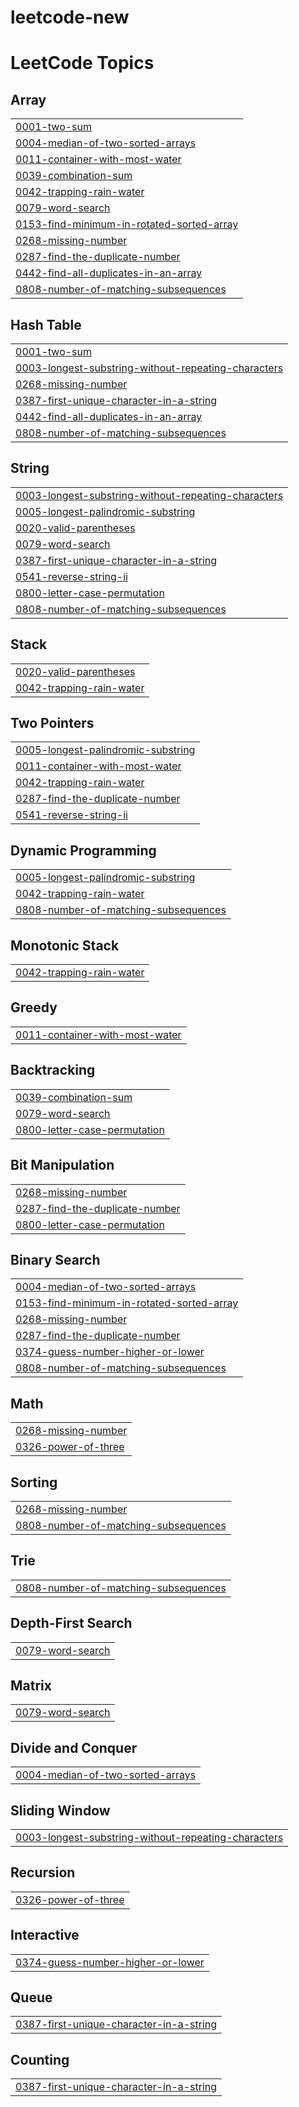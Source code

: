 # leetcode-new
<!---LeetCode Topics Start-->
# LeetCode Topics
## Array
|  |
| ------- |
| [0001-two-sum](https://github.com/saikumar305/leetcode-new/tree/master/0001-two-sum) |
| [0004-median-of-two-sorted-arrays](https://github.com/saikumar305/leetcode-new/tree/master/0004-median-of-two-sorted-arrays) |
| [0011-container-with-most-water](https://github.com/saikumar305/leetcode-new/tree/master/0011-container-with-most-water) |
| [0039-combination-sum](https://github.com/saikumar305/leetcode-new/tree/master/0039-combination-sum) |
| [0042-trapping-rain-water](https://github.com/saikumar305/leetcode-new/tree/master/0042-trapping-rain-water) |
| [0079-word-search](https://github.com/saikumar305/leetcode-new/tree/master/0079-word-search) |
| [0153-find-minimum-in-rotated-sorted-array](https://github.com/saikumar305/leetcode-new/tree/master/0153-find-minimum-in-rotated-sorted-array) |
| [0268-missing-number](https://github.com/saikumar305/leetcode-new/tree/master/0268-missing-number) |
| [0287-find-the-duplicate-number](https://github.com/saikumar305/leetcode-new/tree/master/0287-find-the-duplicate-number) |
| [0442-find-all-duplicates-in-an-array](https://github.com/saikumar305/leetcode-new/tree/master/0442-find-all-duplicates-in-an-array) |
| [0808-number-of-matching-subsequences](https://github.com/saikumar305/leetcode-new/tree/master/0808-number-of-matching-subsequences) |
## Hash Table
|  |
| ------- |
| [0001-two-sum](https://github.com/saikumar305/leetcode-new/tree/master/0001-two-sum) |
| [0003-longest-substring-without-repeating-characters](https://github.com/saikumar305/leetcode-new/tree/master/0003-longest-substring-without-repeating-characters) |
| [0268-missing-number](https://github.com/saikumar305/leetcode-new/tree/master/0268-missing-number) |
| [0387-first-unique-character-in-a-string](https://github.com/saikumar305/leetcode-new/tree/master/0387-first-unique-character-in-a-string) |
| [0442-find-all-duplicates-in-an-array](https://github.com/saikumar305/leetcode-new/tree/master/0442-find-all-duplicates-in-an-array) |
| [0808-number-of-matching-subsequences](https://github.com/saikumar305/leetcode-new/tree/master/0808-number-of-matching-subsequences) |
## String
|  |
| ------- |
| [0003-longest-substring-without-repeating-characters](https://github.com/saikumar305/leetcode-new/tree/master/0003-longest-substring-without-repeating-characters) |
| [0005-longest-palindromic-substring](https://github.com/saikumar305/leetcode-new/tree/master/0005-longest-palindromic-substring) |
| [0020-valid-parentheses](https://github.com/saikumar305/leetcode-new/tree/master/0020-valid-parentheses) |
| [0079-word-search](https://github.com/saikumar305/leetcode-new/tree/master/0079-word-search) |
| [0387-first-unique-character-in-a-string](https://github.com/saikumar305/leetcode-new/tree/master/0387-first-unique-character-in-a-string) |
| [0541-reverse-string-ii](https://github.com/saikumar305/leetcode-new/tree/master/0541-reverse-string-ii) |
| [0800-letter-case-permutation](https://github.com/saikumar305/leetcode-new/tree/master/0800-letter-case-permutation) |
| [0808-number-of-matching-subsequences](https://github.com/saikumar305/leetcode-new/tree/master/0808-number-of-matching-subsequences) |
## Stack
|  |
| ------- |
| [0020-valid-parentheses](https://github.com/saikumar305/leetcode-new/tree/master/0020-valid-parentheses) |
| [0042-trapping-rain-water](https://github.com/saikumar305/leetcode-new/tree/master/0042-trapping-rain-water) |
## Two Pointers
|  |
| ------- |
| [0005-longest-palindromic-substring](https://github.com/saikumar305/leetcode-new/tree/master/0005-longest-palindromic-substring) |
| [0011-container-with-most-water](https://github.com/saikumar305/leetcode-new/tree/master/0011-container-with-most-water) |
| [0042-trapping-rain-water](https://github.com/saikumar305/leetcode-new/tree/master/0042-trapping-rain-water) |
| [0287-find-the-duplicate-number](https://github.com/saikumar305/leetcode-new/tree/master/0287-find-the-duplicate-number) |
| [0541-reverse-string-ii](https://github.com/saikumar305/leetcode-new/tree/master/0541-reverse-string-ii) |
## Dynamic Programming
|  |
| ------- |
| [0005-longest-palindromic-substring](https://github.com/saikumar305/leetcode-new/tree/master/0005-longest-palindromic-substring) |
| [0042-trapping-rain-water](https://github.com/saikumar305/leetcode-new/tree/master/0042-trapping-rain-water) |
| [0808-number-of-matching-subsequences](https://github.com/saikumar305/leetcode-new/tree/master/0808-number-of-matching-subsequences) |
## Monotonic Stack
|  |
| ------- |
| [0042-trapping-rain-water](https://github.com/saikumar305/leetcode-new/tree/master/0042-trapping-rain-water) |
## Greedy
|  |
| ------- |
| [0011-container-with-most-water](https://github.com/saikumar305/leetcode-new/tree/master/0011-container-with-most-water) |
## Backtracking
|  |
| ------- |
| [0039-combination-sum](https://github.com/saikumar305/leetcode-new/tree/master/0039-combination-sum) |
| [0079-word-search](https://github.com/saikumar305/leetcode-new/tree/master/0079-word-search) |
| [0800-letter-case-permutation](https://github.com/saikumar305/leetcode-new/tree/master/0800-letter-case-permutation) |
## Bit Manipulation
|  |
| ------- |
| [0268-missing-number](https://github.com/saikumar305/leetcode-new/tree/master/0268-missing-number) |
| [0287-find-the-duplicate-number](https://github.com/saikumar305/leetcode-new/tree/master/0287-find-the-duplicate-number) |
| [0800-letter-case-permutation](https://github.com/saikumar305/leetcode-new/tree/master/0800-letter-case-permutation) |
## Binary Search
|  |
| ------- |
| [0004-median-of-two-sorted-arrays](https://github.com/saikumar305/leetcode-new/tree/master/0004-median-of-two-sorted-arrays) |
| [0153-find-minimum-in-rotated-sorted-array](https://github.com/saikumar305/leetcode-new/tree/master/0153-find-minimum-in-rotated-sorted-array) |
| [0268-missing-number](https://github.com/saikumar305/leetcode-new/tree/master/0268-missing-number) |
| [0287-find-the-duplicate-number](https://github.com/saikumar305/leetcode-new/tree/master/0287-find-the-duplicate-number) |
| [0374-guess-number-higher-or-lower](https://github.com/saikumar305/leetcode-new/tree/master/0374-guess-number-higher-or-lower) |
| [0808-number-of-matching-subsequences](https://github.com/saikumar305/leetcode-new/tree/master/0808-number-of-matching-subsequences) |
## Math
|  |
| ------- |
| [0268-missing-number](https://github.com/saikumar305/leetcode-new/tree/master/0268-missing-number) |
| [0326-power-of-three](https://github.com/saikumar305/leetcode-new/tree/master/0326-power-of-three) |
## Sorting
|  |
| ------- |
| [0268-missing-number](https://github.com/saikumar305/leetcode-new/tree/master/0268-missing-number) |
| [0808-number-of-matching-subsequences](https://github.com/saikumar305/leetcode-new/tree/master/0808-number-of-matching-subsequences) |
## Trie
|  |
| ------- |
| [0808-number-of-matching-subsequences](https://github.com/saikumar305/leetcode-new/tree/master/0808-number-of-matching-subsequences) |
## Depth-First Search
|  |
| ------- |
| [0079-word-search](https://github.com/saikumar305/leetcode-new/tree/master/0079-word-search) |
## Matrix
|  |
| ------- |
| [0079-word-search](https://github.com/saikumar305/leetcode-new/tree/master/0079-word-search) |
## Divide and Conquer
|  |
| ------- |
| [0004-median-of-two-sorted-arrays](https://github.com/saikumar305/leetcode-new/tree/master/0004-median-of-two-sorted-arrays) |
## Sliding Window
|  |
| ------- |
| [0003-longest-substring-without-repeating-characters](https://github.com/saikumar305/leetcode-new/tree/master/0003-longest-substring-without-repeating-characters) |
## Recursion
|  |
| ------- |
| [0326-power-of-three](https://github.com/saikumar305/leetcode-new/tree/master/0326-power-of-three) |
## Interactive
|  |
| ------- |
| [0374-guess-number-higher-or-lower](https://github.com/saikumar305/leetcode-new/tree/master/0374-guess-number-higher-or-lower) |
## Queue
|  |
| ------- |
| [0387-first-unique-character-in-a-string](https://github.com/saikumar305/leetcode-new/tree/master/0387-first-unique-character-in-a-string) |
## Counting
|  |
| ------- |
| [0387-first-unique-character-in-a-string](https://github.com/saikumar305/leetcode-new/tree/master/0387-first-unique-character-in-a-string) |
<!---LeetCode Topics End-->